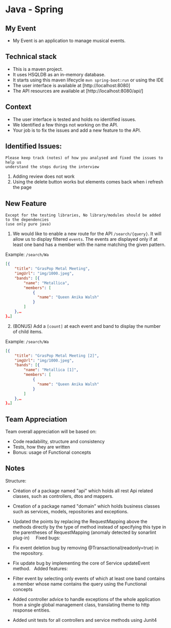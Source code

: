 # Java - Spring

## My Event

* My Event is an application to manage musical events.


## Technical stack

* This is a maven project.
* It uses HSQLDB as an in-memory database.
* It starts using this maven lifecycle ```mvn spring-boot:run``` or using the IDE
* The user interface is available at [http://localhost:8080]
* The API resources are available at [http://localhost:8080/api/] 

## Context

* The user interface is tested and holds no identified issues. 
* We Identified a few things not working on the API.
* Your job is to fix the issues and add a new feature to the API.

## Identified Issues:

```
Please keep track (notes) of how you analysed and fixed the issues to help us 
understand the steps during the interview
```

1. Adding review does not work
2. Using the delete button works but elements comes back when i refresh the page 

## New Feature
```
Except for the testing libraries, No library/modules should be added to the dependencies
(use only pure java)
```

1. We would like to enable a new route for the API `/search/{query}`. It will allow us
to display filtered `events`.
The events are displayed only if at least one band has a member with the name matching the given
pattern.

Example: `/search/Wa`
```json
[{
    "title": "GrasPop Metal Meeting",
    "imgUrl": "img/1000.jpeg",
    "bands": [{
        "name": "Metallica",
        "members": [
            {
              "name": "Queen Anika Walsh"
            }
        ]
    },…
}…]
```

2. (BONUS) Add a `[count]` at each event and band 
to display the number of child items.

Example: `/search/Wa`
```json
[{
    "title": "GrasPop Metal Meeting [2]",
    "imgUrl": "img/1000.jpeg",
    "bands": [{
        "name": "Metallica [1]",
        "members": [
            {
              "name": "Queen Anika Walsh"
            }
        ]
    },…
}…]
```

## Team Appreciation

Team overall appreciation will be based on:
- Code readability, structure and consistency
- Tests, how they are written
- Bonus: usage of Functional concepts

## Notes

Structure:
- Création of a package named "api" which holds all rest Api related classes, such as controllers, dtos and mappers. 
- Creation of a package named "domain" which holds business classes  such as services, models, repositories and exceptions.
- Updated the points by replacing the RequestMapping above the methods directly by the type of method instead of specifying this type in the parentheses of RequestMapping (anomaly detected by sonarlint plug-in)
   
Fixed bugs:

- Fix event deletion bug by removing @Transactional(readonly=true) in the repository.
- Fix update bug by implementing the core of Service updateEvent method.
  
Added features:

- Filter event by selecting only events of which at least one band contains a member whose name contains the query using the Functional concepts
- Added controller advice to handle exceptions of the whole application from a single global management class, translating theme to http response entities. 
- Added unit tests for all controllers and service methods using Junit4

